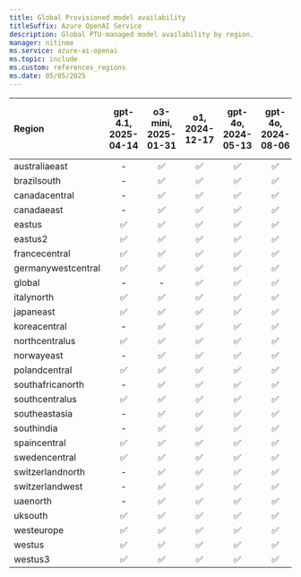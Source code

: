 ```yaml
---
title: Global Provisioned model availability
titleSuffix: Azure OpenAI Service
description: Global PTU-managed model availability by region.
manager: nitinme
ms.service: azure-ai-openai
ms.topic: include
ms.custom: references_regions
ms.date: 05/05/2025
---
```


| **Region**     | **gpt-4.1**, **2025-04-14**   | **o3-mini**, **2025-01-31**   | **o1**, **2024-12-17**   | **gpt-4o**, **2024-05-13**   | **gpt-4o**, **2024-08-06**   | **gpt-4o**, **2024-11-20**   | **gpt-4o-mini**, **2024-07-18**   |
|:-------------------|:---------------------------:|:---------------------------:|:----------------------:|:--------------------------:|:--------------------------:|:--------------------------:|:-------------------------------:|
| australiaeast      | -                       | ✅                        | ✅                   | ✅                       | ✅                       | ✅                       | ✅                            |
| brazilsouth        | -                       | ✅                        | ✅                   | ✅                       | ✅                       | ✅                       | ✅                            |
| canadacentral      | -                       | ✅                        | ✅                   | ✅                       | ✅                       | ✅                       | ✅                            |
| canadaeast         | -                       | ✅                        | ✅                   | ✅                       | ✅                       | ✅                       | ✅                            |
| eastus             | ✅                        | ✅                        | ✅                   | ✅                       | ✅                       | ✅                       | ✅                            |
| eastus2            | ✅                        | ✅                        | ✅                   | ✅                       | ✅                       | ✅                       | ✅                            |
| francecentral      | ✅                        | ✅                        | ✅                   | ✅                       | ✅                       | ✅                       | ✅                            |
| germanywestcentral | ✅                        | ✅                        | ✅                   | ✅                       | ✅                       | ✅                       | ✅                            |
| global             | -                       | -                       | ✅                   | ✅                       | ✅                       | ✅                       | ✅                            |
| italynorth         | ✅                        | ✅                        | ✅                   | ✅                       | ✅                       | ✅                       | ✅                            |
| japaneast          | ✅                        | ✅                        | ✅                   | ✅                       | ✅                       | ✅                       | ✅                            |
| koreacentral       | -                       | ✅                        | ✅                   | ✅                       | ✅                       | ✅                       | ✅                            |
| northcentralus     | ✅                        | ✅                        | ✅                   | ✅                       | ✅                       | ✅                       | ✅                            |
| norwayeast         | -                       | ✅                        | ✅                   | ✅                       | ✅                       | ✅                       | ✅                            |
| polandcentral      | ✅                        | ✅                        | ✅                   | ✅                       | ✅                       | ✅                       | ✅                            |
| southafricanorth   | -                       | ✅                        | ✅                   | ✅                       | ✅                       | ✅                       | ✅                            |
| southcentralus     | ✅                        | ✅                        | ✅                   | ✅                       | ✅                       | ✅                       | ✅                            |
| southeastasia      | -                       | ✅                        | ✅                   | ✅                       | ✅                       | ✅                       | ✅                            |
| southindia         | -                       | ✅                        | ✅                   | ✅                       | ✅                       | ✅                       | ✅                            |
| spaincentral       | ✅                        | ✅                        | ✅                   | ✅                       | ✅                       | ✅                       | ✅                            |
| swedencentral      | ✅                        | ✅                        | ✅                   | ✅                       | ✅                       | ✅                       | ✅                            |
| switzerlandnorth   | -                       | ✅                        | ✅                   | ✅                       | ✅                       | ✅                       | ✅                            |
| switzerlandwest    | -                       | ✅                        | ✅                   | ✅                       | ✅                       | ✅                       | ✅                            |
| uaenorth           | -                       | ✅                        | ✅                   | ✅                       | ✅                       | ✅                       | ✅                            |
| uksouth            | ✅                        | ✅                        | ✅                   | ✅                       | ✅                       | ✅                       | ✅                            |
| westeurope         | ✅                        | ✅                        | ✅                   | ✅                       | ✅                       | ✅                       | ✅                            |
| westus             | ✅                        | ✅                        | ✅                   | ✅                       | ✅                       | ✅                       | ✅                            |
| westus3            | ✅                        | ✅                        | ✅                   | ✅                       | ✅                       | ✅                       | ✅                            |
